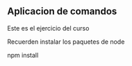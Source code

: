 ## Aplicacion de comandos

Este es el ejercicio del curso

Recuerden instalar los paquetes de node

npm install
